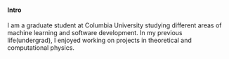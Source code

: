 
#### Intro
I am a graduate student at Columbia University studying different areas of machine learning and software development. In my previous life(undergrad), I enjoyed working on projects in theoretical and computational physics. 
<br>
<!-- I am available to consult on interesting projects. I am particularly interested in social impact, education, inclusivity, and space. I enjoy advising companies and may even be available for pro-bono work depending on the time commitment and the project. If you would like to arrange a meeting, I am based in New York but travel to the San Francisco Bay Area frequently. -->
<!-- <br><br>
#### Currently
At Arthena I have learned how to build teams and manage people, build relationships with customers, sell enterprise products, and build on-line predictive models for production environments. I've also learned how to build and maintain large web applications (see [arthena.com](https://arthena.com)).
<br><br> -->
<!-- #### Some History -->

<!-- - My parents put a computer in my bedroom in 1993 when I was 3. It was an old Tandy that ran MS-DOS. My favorite games were Street Rod 2, Wolfenstein 3D, and Tom and Jerry. It had a mechanical keyboard and a turbo button. To this day, I still don't know what pressing the turbo button really did. -->

<!-- - We subscribed to AOL in 1995. I still remember installing it from a floppy disk onto our brand new Packard Bell. It took years for me to send my first email.

- In the summer of 1996, my uncle purchased [MegaRace](https://en.wikipedia.org/wiki/MegaRace) from [Media Play](https://en.wikipedia.org/wiki/Media_Play) and installed it on my mom's work computer. I might have endangered her business by using her computer too much.

- At 7, I discovered the mini-games hidden in Microsoft Office. I also beat Minesweeper on expert for the first time.

- At 8, my parents bought me a Sony Mavica MVC-FD71 digital camera after I stole their SLR one too many times. It could fit 10 images to a floppy disk at a 0.3MP resolution. I still have it and it still works. I've been taking photographs ever since, now with a Nikon D750, D800, and occasionally with a Mamiya 6II.

- At 10, I built my first website with Microsoft FrontPage on our Pentium III [Gateway](https://en.wikipedia.org/wiki/Gateway,_Inc.). My website was terrible.

- I was 11 when I built my first [Tesla Coil](https://en.wikipedia.org/wiki/Tesla_coil) (without the permission of my parents). Over the next few years, I built several more including one of the first audio modulated coils and one of the first DRSSTCs.

- When I was 12, I set the all-time high record at my local laser tag facility by reverse engineering the charging station and weapon protocols with a photo-resistor, micro-cassette recorder, and a lot of patience. I was unstoppable.

- At 13, I went to space camp and fell in love. I went back two more times and promised myself that I'd work in space. I've since helped build three generations of satellites and have tangentially worked on two more.

- At 14, I was almost expelled for finding a backdoor into my high school's file server and telling everyone but the faculty members about it. Later that year, I figured out how to turn off the internet firewall by editing system registry keys. I anonymously shared my work months later.

- At 16, I participated in a foreign exchange program in Dortmund, Germany. Since then, I've gone back almost every year.

- 14 - 17, I played a lot of video games. My favorites included Counter Strike Source, Command and Conquer 3, Halo 2, and Age of Empires 3.

- At 18, In the summer before college, my friends and I started playing <a href="https://en.wikipedia.org/wiki/Quidditch_(sport)">Muggle Quidditch</a>. We went on to start over 8 teams in the [International Quidditch Association](https://en.wikipedia.org/wiki/International_Quidditch_Association) including the [Buffalo Quidditch Society](https://www.facebook.com/buffaloquidditch/). At our height, we were ranked third in the IQA. Although I don't play anymore, you can still see pictures of me holding a broom while wearing a chess camp t-shirt on facebook.

- At 19, I took my first graduate course and published my first academic paper.

- At 20, I coauthored a grant to build a satellite and managed a 60+ person team through the end of undergrad. You can read more about that [here](https://ubnl.space/glados/).

You can ask me in person for other stories that I'm afraid to share with the internet.
<br><br>
#### I like
- Skiing
- Sailing and the sea
- Space
- Summer
- [Books](https://www.goodreads.com/mdangelo)
- Colored pencils
- NPR podcasts
- [Photography](https://instagram.com/dangelosaurus)

#### Travel / Geography

- I am from originally from Buffalo, New York. I have since lived in
Palo Alto, Mountain View, San Francisco, Seattle, and New York.

- I've been to ~ 50 countries, some of which I have forgotten, and many of which I would like to revisit.

- In 2016, I visited: Canada, Ethiopia, Austria, Germany, Belgium, Ireland, Northern Ireland, Italy, Romania, Sweden, Norway, Svalbard, Panama, Costa Rica, Uganda, Japan, and the UAE, mostly in that order.

- In 2017, I visited: Canada, Japan, Denmark, Germany, Sweden, Estonia, Russia, the Netherlands, Belgium, the U.K., Spain, Iceland, France, Switzerland, Ethiopia, and Luxembourg.

- In 2018, I visited: Canada, France, Italy, Israel, and the U.K.

- In 2019, I plan to visit: the U.K., France, Canada, Australia, Chile, Nepal, and Norway.

- I am an Oregon Trail II enthusiast. -->

<!-- #### Fun Facts -->

<!-- - I have a list of thousands of ideas, like creating matching bow ties for cats and humans.
- I almost always have a sketchbook with me.
- I can't locate every country on a map.
- I operate a [small angel fund](http://skepticalinvestments.biz/) with terrible returns.
- I added this page because so many people complained that my site was just a resume. -->

<!-- #### I dream of
- always finding inspiration.
- enabling a brighter future.
- doing better.
- no one checking my commit history for early drafts of this file. -->

